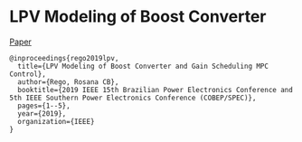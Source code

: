 # LPV Modeling of Boost Converter


  [Paper](https://ieeexplore.ieee.org/document/9065825)

    @inproceedings{rego2019lpv,
      title={LPV Modeling of Boost Converter and Gain Scheduling MPC Control},
      author={Rego, Rosana CB},
      booktitle={2019 IEEE 15th Brazilian Power Electronics Conference and 5th IEEE Southern Power Electronics Conference (COBEP/SPEC)},
      pages={1--5},
      year={2019},
      organization={IEEE}
    }
